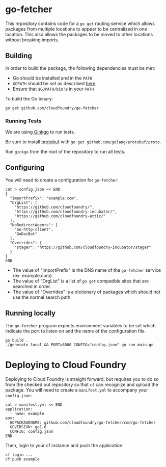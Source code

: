 # go-fetcher

This repository contains code for a `go get` routing service which allows
packages from multiple locations to appear to be centralized in one location.
This also allows the packages to be moved to other locations without breaking
imports.

## Building

In order to build the package, the following dependencies must be met:

* Go should be installed and in the `PATH`
* `GOPATH` should be set as described [here](http://golang.org/doc/code.html)
* Ensure that `$GOPATH/bin` is in your `PATH`
  
To build the Go binary:

```
go get github.com/cloudfoundry/go-fetcher
```

### Running Tests

We are using [Ginkgo](https://github.com/onsi/ginkgo) to run tests. 

Be sure to install [protobuf](github.com/golang/protobuf/proto) with `go get github.com/golang/protobuf/proto`.

Run `ginkgo` from the root of the repository to run all tests.

## Configuring

You will need to create a configuration for `go-fetcher`:

```
cat > config.json << END
{
  "ImportPrefix": "example.com",
  "OrgList": [
    "https://github.com/cloudfoundry/",
    "https://github.com/cloudfoundry-incubator/",
    "https://github.com/cloudfoundry-attic/"
  ],
  "NoRedirectAgents": [
    "Go-http-client",
    "GoDocBot"
  ],
  "Overrides": {
    "stager": "https://github.com/cloudfoundry-incubator/stager"
  }
}
END
```
* The value of "ImportPrefix" is the DNS name of the `go-fetcher` service (ex: example.com).
* The value of "OrgList" is a list of `go get` compatible sites that are searched in order.
* The value of "Overrides" is a dictionary of packages which should not use the normal search path.


## Running locally

The `go-fetcher` program expects environment variables to be set which indicate the port to listen on and the name of the configuration file.

```
go build .
./generate_local && PORT=8800 CONFIG="config.json" go run main.go
```

# Deploying to Cloud Foundry

Deploying to Cloud Foundry is straight forward, but requires you to do so from the checked out repository so that `cf` can recognize and upload the package. You will need to create a `manifest.yml` to accompany your `config.json`:

```
cat > manifest.yml << END
application:
  - name: example
env:
  GOPACKAGENAME: github.com/cloudfoundry/go-fetcher/cmd/go-fetcher
  GOVERSION: go1.6
  CONFIG: config.json
END
```

Then, login to your cf instance and push the application:

```
cf login ...
cf push example
```
